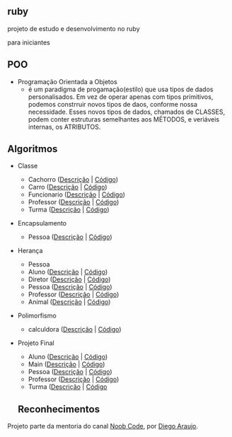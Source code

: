 ## ruby 
projeto de estudo e desenvolvimento no ruby

para iniciantes

## POO

* Programação Orientada a Objetos
  * é um paradigma de progamação(estilo) que usa tipos de dados personalisados.
  Em vez de operar apenas com tipos primitivos, podemos constrruir novos tipos de daos,         conforme nossa necessidade. 
  Esses novos tipos de dados, chamados de CLASSES, podem conter estruturas semelhantes aos     MÉTODOS, e veriáveis internas, os ATRIBUTOS.
  
## Algoritmos

* Classe
  * Cachorro ([Descrição](https://youtu.be/p90UU7Pwh1U) | [Código](/algoritimo/cachorro.rb))
  * Carro ([Descrição](https://youtu.be/p90UU7Pwh1U) | [Código](/algoritimo/carro.rb))
  * Funcionario ([Descrição](https://youtu.be/p90UU7Pwh1U) | [Código](/algoritimo/funcionario.rb))
  * Professor ([Descrição](https://youtu.be/p90UU7Pwh1U) | [Código](/algoritimo/professor.rb))
  * Turma ([Descrição](https://youtu.be/p90UU7Pwh1U) | [Código](/algoritimo/turma.rb))
* Encapsulamento  
  * Pessoa ([Descrição](https://www.youtube.com/watch?v=NYDWIYTvu4w&t=1s) | [Código](/algoritimo/pessoa.rb))
* Herança
  * Pessoa
  * Aluno ([Descrição](https://www.youtube.com/watch?v=qJZoLQDr7Es&t=23s) | [Código](/algoritimo/aluno.rb))
  * Diretor ([Descrição](https://www.youtube.com/watch?v=qJZoLQDr7Es&t=23s) | [Código](/algoritimo/diretor.rb))
  * Pessoa ([Descrição](https://www.youtube.com/watch?v=qJZoLQDr7Es&t=23s) | [Código](/algoritimo/pessoa.rb))
  * Professor ([Descrição](https://www.youtube.com/watch?v=qJZoLQDr7Es&t=23s) | [Código](/algoritimo/professor.rb))
  * Animal ([Descrição](https://www.youtube.com/watch?v=qJZoLQDr7Es&t=23s) | [Código](/algoritimo/animal.rb))
* Polimorfismo
  * calculdora ([Descrição](https://www.youtube.com/watch?v=qJZoLQDr7Es&t=23s) | [Código](/algoritimo/caculadora.rb))
* Projeto Final
  * Aluno ([Descrição](https://youtu.be/6pKVQDZEzcY) | [Código](/algoritimo/aluno.rb))
  * Main ([Descrição](https://youtu.be/6pKVQDZEzcY) | [Código](/algoritimo/main.rb))
  * Pessoa ([Descrição](https://youtu.be/6pKVQDZEzcY) | [Código](/algoritimo/pessoa.rb))
  * Professor ([Descrição](https://youtu.be/6pKVQDZEzcY) | [Código](/algoritimo/professor.rb))
  * Turma ([Descrição](https://youtu.be/6pKVQDZEzcY) | [Código](https://github.com/levinaval/ruby/blob/master/projeto_final/turma.rb)

  ## Reconhecimentos

Projeto parte da mentoria do canal [Noob Code](https://www.youtube.com/channel/UCE7utsNu7u7HqoZDT2OdUiA), por [Diego Araujo](https://github.com/diegoshakan).
